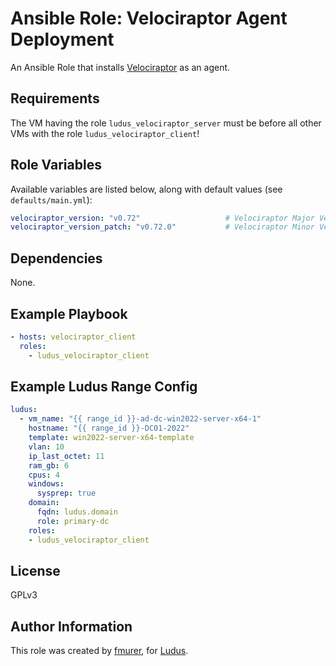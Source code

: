 # Ansible Role: Velociraptor Agent Deployment

An Ansible Role that installs [Velociraptor](https://docs.velociraptor.app/) as an agent.

## Requirements

The VM having the role `ludus_velociraptor_server` must be before all other VMs with the role `ludus_velociraptor_client`!

## Role Variables

Available variables are listed below, along with default values (see `defaults/main.yml`):

```yaml
velociraptor_version: "v0.72"                   # Velociraptor Major Version
velociraptor_version_patch: "v0.72.0"           # Velociraptor Minor Version
```

## Dependencies

None.

## Example Playbook

```yaml
- hosts: velociraptor_client
  roles:
    - ludus_velociraptor_client
```

## Example Ludus Range Config

```yaml
ludus:
  - vm_name: "{{ range_id }}-ad-dc-win2022-server-x64-1"
    hostname: "{{ range_id }}-DC01-2022"
    template: win2022-server-x64-template
    vlan: 10
    ip_last_octet: 11
    ram_gb: 6
    cpus: 4
    windows:
      sysprep: true
    domain:
      fqdn: ludus.domain
      role: primary-dc
    roles:
    - ludus_velociraptor_client
```

## License

GPLv3

## Author Information

This role was created by [fmurer](https://github.com/fmurer), for [Ludus](https://ludus.cloud/).
